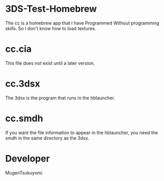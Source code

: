 # 3DS-Test-Homebrew
The cc is a homebrew app that I have 
Programmed Without 
programming skills. 
So I don't know how to load textures.
# cc.cia
This file does not exist until 
a later version. 

# cc.3dsx 
The 3dsx is the program 
that runs in the hblauncher. 
# cc.smdh
If you want the file
 information to appear 
in the hblauncher, you need
 the smdh in the same 
directory as the 3dsx.

# Developer
MugenTsukuyomi 
